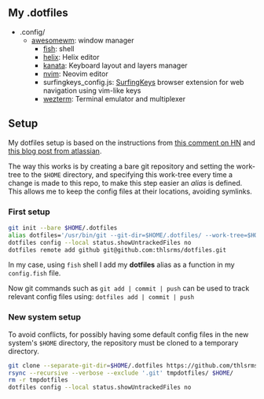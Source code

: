 ## My .dotfiles
- .config/
  - [awesomewm](https://github.com/awesomeWM/awesome): window manager
	- [fish](https://github.com/fish-shell/fish-shell): shell
	- [helix](https://github.com/helix-editor/helix): Helix editor
	- [kanata](https://github.com/jtroo/kanata): Keyboard layout and layers manager
	- [nvim](https://github.com/neovim/neovim): Neovim editor
	- surfingkeys_config.js: [SurfingKeys](https://github.com/brookhong/Surfingkeys) browser extension for web navigation using vim-like keys
	- [wezterm](https://github.com/wez/wezterm): Terminal emulator and multiplexer

## Setup
My dotfiles setup is based on the instructions from [this comment on HN](https://news.ycombinator.com/item?id=11070797) and [this blog post from atlassian](https://www.atlassian.com/git/tutorials/dotfiles).


The way this works is by creating a bare git repository and setting the work-tree to the `$HOME` directory, and specifying this work-tree every time a change is made to this repo, to make this step easier an *alias* is defined. This allows me to keep the config files at their locations, avoiding symlinks.

### First setup
```bash
git init --bare $HOME/.dotfiles
alias dotfiles='/usr/bin/git --git-dir=$HOME/.dotfiles/ --work-tree=$HOME'
dotfiles config --local status.showUntrackedFiles no
dotfiles remote add github git@github.com:thlsrms/dotfiles.git
```
In my case, using `fish` shell I add my **dotfiles** alias as a function in my `config.fish` file.


Now git commands such as `git add | commit | push` can be used to track relevant config files using: `dotfiles add | commit | push`

### New system setup
To avoid conflicts, for possibly having some default config files in the new system's `$HOME` directory, the repository must be cloned to a temporary directory.
```bash
git clone --separate-git-dir=$HOME/.dotfiles https://github.com/thlsrms/dotfiles.git tmpdotfiles
rsync --recursive --verbose --exclude '.git' tmpdotfiles/ $HOME/
rm -r tmpdotfiles
dotfiles config --local status.showUntrackedFiles no
```

